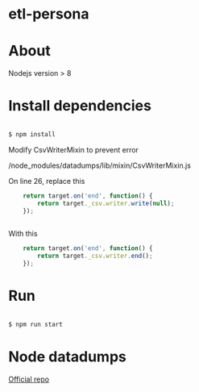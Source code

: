 # etl-persona

# About

Nodejs version > 8

# Install dependencies

``` bash

$ npm install

```

Modify CsvWriterMixin to prevent error

/node_modules/datadumps/lib/mixin/CsvWriterMixin.js

On line 26, replace this

``` javascript
    return target.on('end', function() {
        return target._csv.writer.write(null);
    });
      
```

With this

``` javascript
    return target.on('end', function() {
        return target._csv.writer.end();
    });
```
# Run

``` bash

$ npm run start

```

# Node datadumps

[Official repo](https://github.com/agmen-hu/node-datapumps)